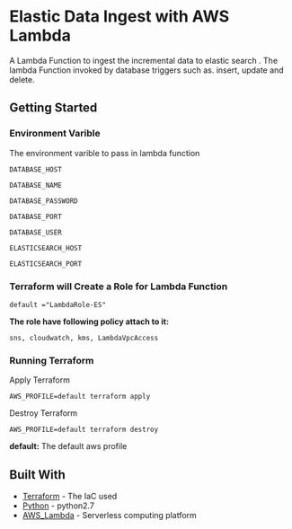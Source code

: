 # Elastic Data Ingest with AWS Lambda

A Lambda Function to  ingest the incremental data to elastic search . The lambda Function invoked by database triggers such as. insert, update and delete.

## Getting Started
### Environment Varible

The environment varible to pass in lambda function

```
DATABASE_HOST
```
```
DATABASE_NAME
```
```
DATABASE_PASSWORD
```
```
DATABASE_PORT
```
```
DATABASE_USER
```
```
ELASTICSEARCH_HOST
```
```
ELASTICSEARCH_PORT
```
### Terraform will Create a Role for Lambda Function

```
default ="LambdaRole-ES"
```
<b> The role have following policy attach to it:</b> 

```
sns, cloudwatch, kms, LambdaVpcAccess
```
### Running Terraform
Apply Terraform

```
AWS_PROFILE=default terraform apply
```

Destroy Terraform

```
AWS_PROFILE=default terraform destroy
```
<b>default:</b> The default aws profile
## Built With

* [Terraform](https://www.terraform.io/) - The IaC used
* [Python](https://www.python.org/) - python2.7
* [AWS_Lambda](https://aws.amazon.com/lambda/) - Serverless computing platform

